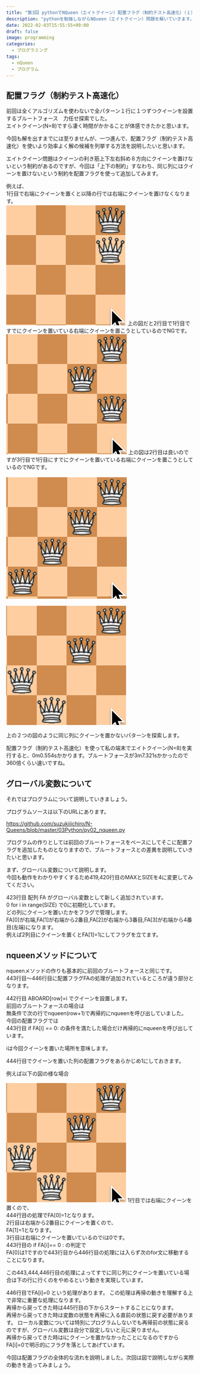 ```yaml
---
title: "第3回 pythonでNQueen（エイトクイーン）配置フラグ（制約テスト高速化）（１）"
description: "pythonを勉強しながらNQueen（エイトクイーン）問題を解いていきます。今回は第３回目。今回は配置フラグ（制約テスト高速化）について説明します。" 
date: 2022-02-03T15:55:55+09:00
draft: false 
image: programming 
categories:
  - プログラミング
tags:
  - nQueen 
  - プログラム
---
```

## 配置フラグ（制約テスト高速化） 
 前回は全くアルゴリズムを使わないで全パターン１行に１つずつクイーンを設置するブルートフォース　力任せ探索でした。  
エイトクイーン(N=8)ですら凄く時間がかかることが体感できたかと思います。  

今回も解を出すまでには至りませんが、一つ進んで、配置フラグ（制約テスト高速化）を使いより効率よく解の候補を列挙する方法を説明したいと思います。  

エイトクイーン問題はクイーンの利き筋上下左右斜め８方向にクイーンを置けないという制約があるのですが、今回は「上下の制約」すなわち、同じ列にはクイーンを置けないという制約を配置フラグを使って追加してみます。  

例えば、  
1行目で右端にクイーンを置くと以降の行では右端にクイーンを置けなくなります。  
 ![図](q2.png "図")
上の図だと2行目で1行目ですでにクイーンを置いている右端にクイーンを置こうとしているのでNGです。  
 ![図](q4.png "図")
上の図は2行目は良いのですが3行目で1行目にすでにクイーンを置いている右端にクイーンを置こうとしているのでNGです。  

 ![図](q10.png "図")

 ![図](q14.png "図")

上の２つの図のように同じ列にクイーンを置かないパターンを探索します。  

配置フラグ（制約テスト高速化）を使って私の端末でエイトクイーン(N=8)を実行すると、0m0.554sかかります。ブルートフォースが3m7.321sかかったので360倍くらい速いですね。  

## グローバル変数について
それではプログラムについて説明していきましょう。  

プログラムソースは以下のURLにあります。  

https://github.com/suzukiiichiro/N-Queens/blob/master/03Python/py02_nqueen.py

プログラムの作りとしては前回のブルートフォースをベースにしてそこに配置フラグを追加したものとなりますので、ブルートフォースとの差異を説明していきたいと思います。  

まず、グローバル変数について説明します。  
今回も動作をわかりやすくするため419,420行目のMAXとSIZEを4に変更してみてください。  

423行目 配列 FA がグローバル変数として新しく追加されています。  
0 for i in range(SIZE) で0に初期化しています。  
どの列にクイーンを置いたかをフラグで管理します。  
FA[0]が右端,FA[1]が右端から2番目,FA[2]が右端から3番目,FA[3]が右端から4番目(左端)になります。  
例えば2列目にクイーンを置くとFA[1]=1にしてフラグを立てます。  

## nqueenメソッドについて
nqueenメソッドの作りも基本的に前回のブルートフォースと同じです。  
443行目〜446行目に配置フラグFAの処理が追加されているところが違う部分となります。  

442行目 ABOARD[row]=i でクイーンを設置します。  
前回のブルートフォースの場合は  
無条件で次の行でnqueen(row+1)で再帰的にnqueenを呼び出していました。    
今回の配置フラグでは  
443行目 if FA[i] == 0: の条件を満たした場合だけ再帰的にnqueenを呼び出しています。  

iは今回クイーンを置いた場所を意味します。  

444行目でクイーンを置いた列の配置フラグをあらかじめ1にしておきます。  

例えば以下の図の様な場合  

 ![図](q14.png "図")
1行目では右端にクイーンを置くので、  
444行目の処理でFA[0]=1となります。  
2行目は右端から2番目にクイーンを置くので、  
FA[1]=1となります。  
3行目は右端にクイーンを置いているのでiは0です。  
443行目の if FA[i]== 0 : の判定で  
FA[0]は1ですので443行目から446行目の処理には入らず次のfor文に移動することになります。  

この443,444,446行目の処理によってすでに同じ列にクイーンを置いている場合は下の行に行くのをやめるという動きを実現しています。  


446行目でFA[i]=0 という処理があります。
この処理は再帰の動きを理解する上で非常に重要な処理になります。  
再帰から戻ってきた時は445行目の下からスタートすることになります。  
再帰から戻ってきた時は変数の状態を再帰に入る直前の状態に戻す必要があります。
ローカル変数については特別にプログラムしないでも再帰前の状態に戻るのですが、グローバル変数は自分で設定しないと元に戻りません。  
再帰から戻ってきた時はiにクイーンを置かなかったことになるのですから  
FA[i]=0で明示的にフラグを落としてあげています。  

今回は配置フラグの全体的な流れを説明しました。次回は図で説明しながら実際の動きを追ってみましょう。  












